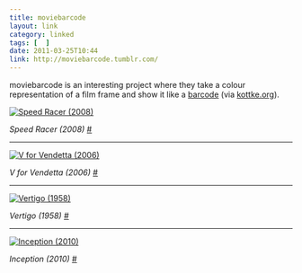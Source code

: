 ```yaml
---
title: moviebarcode
layout: link
category: linked
tags: [  ]
date: 2011-03-25T10:44
link: http://moviebarcode.tumblr.com/
---
```


moviebarcode is an interesting project where they take a colour representation of a film frame and show it like a [barcode](http://en.wikipedia.org/wiki/Barcode "Wikipedia article on Barcode's") (via [kottke.org](http://kottke.org/11/03/movie-bar-codes "Movie bar codes")).

<div class="inline illustration">
	<a href="http://cdn.mylesbraithwaite.com/media/uploads/journal/2011-03-25-moviebarcode/01-speed-racer-large.jpeg" title="Speed Racer (2008)">
		<img src="http://cdn.mylesbraithwaite.com/media/uploads/journal/2011-03-25-moviebarcode/01-speed-racer-small.jpeg" alt="Speed Racer (2008)">
	</a>
</div>

_Speed Racer (2008)_ [#](http://moviebarcode.tumblr.com/post/3762222221/speed-racer-2008 "Speed Racer (2008)")

---

<div class="inline illustration">
	<a href="http://cdn.mylesbraithwaite.com/media/uploads/journal/2011-03-25-moviebarcode/02-v-for-vendetta-large.jpeg" title="V for Vendetta (2006)">
		<img src="http://cdn.mylesbraithwaite.com/media/uploads/journal/2011-03-25-moviebarcode/02-v-for-vendetta-small.jpeg" alt="V for Vendetta (2006)">
	</a>
</div>

_V for Vendetta (2006)_ [#](http://moviebarcode.tumblr.com/post/3805002002/v-for-vendetta-2006 "V for Vendetta (2006)")

---

<div class="inline illustration">
	<a href="http://cdn.mylesbraithwaite.com/media/uploads/journal/2011-03-25-moviebarcode/03-vertigo-large.jpeg" title="Vertigo (1958)">
		<img src="http://cdn.mylesbraithwaite.com/media/uploads/journal/2011-03-25-moviebarcode/03-vertigo-small.jpeg" alt="Vertigo (1958)">
	</a>
</div>

_Vertigo (1958)_ [#](http://moviebarcode.tumblr.com/post/3655986918/vertigo-1958 "Vertigo (1958)")

---

<div class="inline illustration">
	<a href="http://cdn.mylesbraithwaite.com/media/uploads/journal/2011-03-25-moviebarcode/04-inception-large.jpeg" title="Inception (2010)">
		<img src="http://cdn.mylesbraithwaite.com/media/uploads/linked/2011-03-25-moviebarcode/04-inception-small.jpeg" alt="Inception (2010)">
	</a>
</div>

_Inception (2010)_ [#](http://moviebarcode.tumblr.com/post/3508193540/inception-2010 "Inception (2010)")